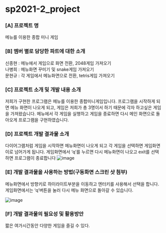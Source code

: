 # sp2021-2_project
### [A] 프로젝트 명
메뉴를 이용한 종합 미니 게임
### [B] 멤버 별로 담당한 파트에 대한 소개
신종현 : 메뉴에서 게임으로 화면 전환, 2048게임 가져오기  
나병희 : 메뉴화면 꾸미기 및 snake게임 가져오기  
문현규 : 각 게임에서 메뉴화면으로 전환, tetris게임 가져오기  
### [C] 프로젝트 소개 및 개발 내용 소개
저희가 구현한 프로그램은 메뉴를 이용한 종합미니게임입니다. 프로그램을 시작하게 되면 메뉴 화면이 나오게 되고, 게임은 저희가 총 3명이서 하기 때문에 각자 하고싶은 게임을 가져왔습니다. 메뉴에서 각 게임을 실행하고 게임을 종료하면 다시 메인 화면으로 돌아오게 프로그램을 구현하였습니다.
### [D] 프로젝트 개발 결과물 소개
다이어그램처럼 게임을 시작하면 메뉴화면이 나오게 되고 각 게임을 선택하면 게임화면이로 넘어가게 됩니다. 게임화면에서 ‘q’를 누르면 다시 메뉴화면이 나오고 exit를 선택하면 프로그램이 종료합니다
 ![image](https://user-images.githubusercontent.com/86523413/144700101-1cc797fd-72ae-4f89-bfae-863b1abd1a9d.png)


### [E] 개발 결과물을 사용하는 방법(구동화면 스크린 샷 첨부)

메뉴화면에서 방향키로 하이라이트부분을 이동하고 엔터키를 사용해서 선택을 합니다.
게임화면에서는 ‘q’버튼을 눌러 다시 메뉴 화면으로 돌아갈 수 있습니다.
 
 ![image](https://user-images.githubusercontent.com/86523413/144700104-4328b239-d889-4562-bac7-b45e024fe7b1.png)

### [F] 개발 결과물의 필요성 및 활용방안
짧은 여가시간동안 다양한 게임을 즐길 수 있다.
